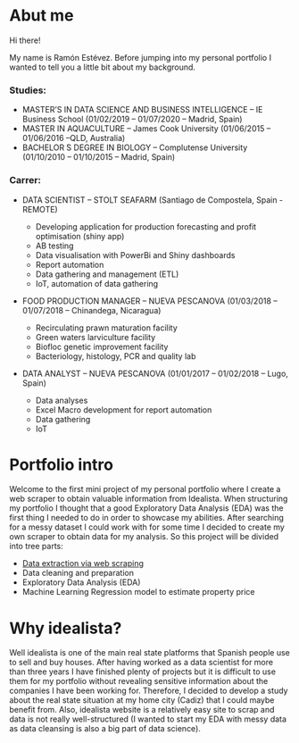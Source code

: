 

# Abut me
Hi there!

My name is Ramón Estévez. Before jumping into my personal portfolio I wanted to tell you a little bit about my background. 

### Studies:
* MASTER’S IN DATA SCIENCE AND BUSINESS INTELLIGENCE – IE Business School (01/02/2019 – 01/07/2020 – Madrid, Spain)
* MASTER IN AQUACULTURE – James Cook University (01/06/2015 – 01/06/2016 –QLD, Australia)
* BACHELOR ́S DEGREE IN BIOLOGY – Complutense University (01/10/2010 – 01/10/2015 – Madrid, Spain)

### Carrer:
* DATA SCIENTIST – STOLT SEAFARM (Santiago de Compostela, Spain - REMOTE)
  * Developing application for production forecasting and profit optimisation (shiny app) 
  * AB testing
  * Data visualisation with PowerBi and Shiny dashboards
  * Report automation
  * Data gathering and management (ETL) 
  * IoT, automation of data gathering

* FOOD PRODUCTION MANAGER – NUEVA PESCANOVA (01/03/2018 – 01/07/2018 – Chinandega, Nicaragua) 
  * Recirculating prawn maturation facility
  * Green waters larviculture facility
  * Biofloc genetic improvement facility
  * Bacteriology, histology, PCR and quality lab

* DATA ANALYST – NUEVA PESCANOVA (01/01/2017 – 01/02/2018 – Lugo, Spain)
  * Data analyses
  * Excel Macro development for report automation 
  * Data gathering
  * IoT 







# Portfolio intro

Welcome to the first mini project of my personal portfolio where I create a web scraper to obtain valuable information from Idealista. When structuring my portfolio I thought that a good Exploratory Data Analysis (EDA) was the first thing I needed to do in order to showcase my abilities. After searching for a messy dataset I could work with for some time I decided to create my own scraper to obtain data for my analysis. So this project will be divided into tree parts:

* [Data extraction via web scraping](https://github.com/estmelra/idealista/blob/main/scraper.ipynb)
* Data cleaning and preparation
* Exploratory Data Analysis (EDA)
* Machine Learning Regression model to estimate property price


# Why idealista?

Well idealista is one of the main real state platforms that Spanish people use to sell and buy houses. After having worked as a data scientist for more than three years I have finished plenty of projects but it is difficult to use them for my portfolio without revealing sensitive information about the companies I have been working for. Therefore, I decided to develop a study about the real state situation at my home city (Cadiz) that I could maybe benefit from. Also, idealista website is a relatively easy site to scrap and data is not really well-structured (I wanted to start my EDA with messy data as data cleansing is also a big part of data science).

